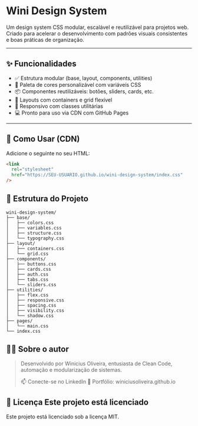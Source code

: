 # Wini Design System

Um design system CSS modular, escalável e reutilizável para projetos web. Criado para acelerar o desenvolvimento com padrões visuais consistentes e boas práticas de organização.

---

## ✨ Funcionalidades

- ✅ Estrutura modular (base, layout, components, utilities)
- 🎨 Paleta de cores personalizável com variáveis CSS
- 📦 Componentes reutilizáveis: botões, sliders, cards, etc.
- 🧩 Layouts com containers e grid flexível
- 📱 Responsivo com classes utilitárias
- 💻 Pronto para uso via CDN com GitHub Pages

---

## 🚀 Como Usar (CDN)

Adicione o seguinte no seu HTML:

```html
<link
  rel="stylesheet"
  href="https://SEU-USUARIO.github.io/wini-design-system/index.css"
/>
```

## 📁 Estrutura do Projeto
```
wini-design-system/
├── base/
│   ├── colors.css
│   ├── variables.css
│   ├── structure.css
│   └── typography.css
├── layout/
│   ├── containers.css
│   └── grid.css
├── components/
│   ├── buttons.css
│   ├── cards.css
│   ├── auth.css
│   ├── tabs.css
│   └── sliders.css
├── utilities/
│   ├── flex.css
│   ├── responsive.css
│   ├── spacing.css
│   ├── visibility.css
│   └── shadow.css
├── pages/
│   └── main.css
└── index.css
```

## 👨‍💻 Sobre o autor 
> Desenvolvido por Winicius Oliveira, entusiasta de Clean Code, automação e modularização de sistemas.
> 
> 📫 Conecte-se no LinkedIn
> 📂 Portfólio: winiciusoliveira.github.io

## 📄 Licença Este projeto está licenciado
Este projeto está licenciado sob a licença MIT.